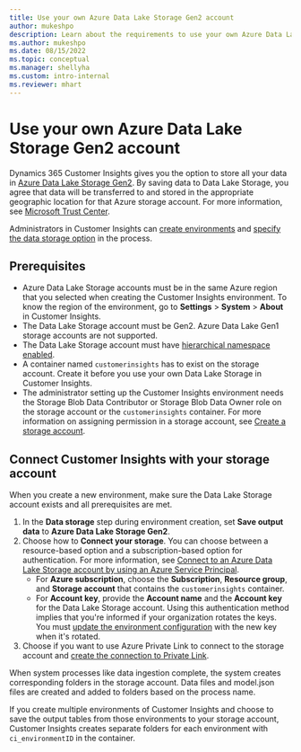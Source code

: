 ```yaml
---
title: Use your own Azure Data Lake Storage Gen2 account
author: mukeshpo
description: Learn about the requirements to use your own Azure Data Lake Storage account to store Customer Insights data.
ms.author: mukeshpo
ms.date: 08/15/2022
ms.topic: conceptual
ms.manager: shellyha
ms.custom: intro-internal
ms.reviewer: mhart
---
```


# Use your own Azure Data Lake Storage Gen2 account

Dynamics 365 Customer Insights gives you the option to store all your data in [Azure Data Lake Storage Gen2](/azure/storage/blobs/data-lake-storage-introduction). By saving data to Data Lake Storage, you agree that data will be transferred to and stored in the appropriate geographic location for that Azure storage account. For more information, see [Microsoft Trust Center](https://www.microsoft.com/trust-center).

Administrators in Customer Insights can [create environments](create-environment.md) and [specify the data storage option](create-environment.md#step-2-configure-data-storage) in the process.

## Prerequisites

- Azure Data Lake Storage accounts must be in the same Azure region that you selected when creating the Customer Insights environment. To know the region of the environment, go to **Settings** > **System** > **About** in Customer Insights.
- The Data Lake Storage account must be Gen2. Azure Data Lake Gen1 storage accounts are not supported.
- The Data Lake Storage account must have [hierarchical namespace enabled](/azure/storage/blobs/data-lake-storage-namespace).
- A container named `customerinsights` has to exist on the storage account. Create it before you use your own Data Lake Storage in Customer Insights.
- The administrator setting up the Customer Insights environment needs the Storage Blob Data Contributor or Storage Blob Data Owner role on the storage account or the `customerinsights` container. For more information on assigning permission in a storage account, see [Create a storage account](/azure/storage/common/storage-account-create?toc=%2Fazure%2Fstorage%2Fblobs%2Ftoc.json&tabs=azure-portal).

## Connect Customer Insights with your storage account

When you create a new environment, make sure the Data Lake Storage account exists and all prerequisites are met.

1. In the **Data storage** step during environment creation, set **Save output data** to **Azure Data Lake Storage Gen2**.
1. Choose how to **Connect your storage**. You can choose between a resource-based option and a subscription-based option for authentication. For more information, see [Connect to an Azure Data Lake Storage account by using an Azure Service Principal](connect-service-principal.md).
   - For **Azure subscription**, choose the **Subscription**, **Resource group**, and **Storage account** that contains the `customerinsights` container.
   - For **Account key**, provide the **Account name** and the **Account key** for the Data Lake Storage account. Using this authentication method implies that you're informed if your organization rotates the keys. You must [update the environment configuration](manage-environments.md#edit-an-existing-environment) with the new key when it's rotated.
1. Choose if you want to use Azure Private Link to connect to the storage account and [create the connection to Private Link](security-overview.md#set-up-an-azure-private-link).

When system processes like data ingestion complete, the system creates corresponding folders in the storage account. Data files and model.json files are created and added to folders based on the process name.

If you create multiple environments of Customer Insights and choose to save the output tables from those environments to your storage account, Customer Insights creates separate folders for each environment with `ci_environmentID` in the container.
